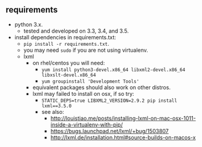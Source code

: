 ## requirements

- python 3.x.
    - tested and developed on 3.3, 3.4, and 3.5.
- install dependencies in requirements.txt:
    - `pip install -r requirements.txt`.
    - you may need `sudo` if you are not using virtualenv.
    - lxml
        - on rhel/centos you will need:
            - `yum install python3-devel.x86_64 libxml2-devel.x86_64 libxslt-devel.x86_64`
            - `yum groupinstall 'Development Tools'`
        - equivalent packages should also work on other distros.
        - lxml may failed to install on osx, if so try:
            - `STATIC_DEPS=true LIBXML2_VERSION=2.9.2 pip install lxml==3.5.0`
            - see also:
                - http://louistiao.me/posts/installing-lxml-on-mac-osx-1011-inside-a-virtualenv-with-pip/
                - https://bugs.launchpad.net/lxml/+bug/1503807
                - http://lxml.de/installation.html#source-builds-on-macos-x
